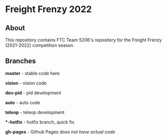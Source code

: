 # Freight Frenzy 2022
## About

This repository contains FTC Team 5206's repository for the Freight Frenzy (2021-2022) competition season.

## Branches

**master** - stable code here

**vision** - vision code

**dev-pid** - pid development

**auto** - auto code

**teleop** - teleop development

**\*-hotfix** - hotfix branch, quick fix

**gh-pages** - Github Pages *does not have actual code*
